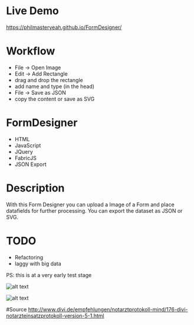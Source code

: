 # Live Demo

https://philmasteryeah.github.io/FormDesigner/

# Workflow
 - File -> Open Image
 - Edit -> Add Rectangle
 - drag and drop the rectangle
 - add name and type (in the head)
 - File -> Save as JSON
 - copy the content or save as SVG

# FormDesigner
- HTML
- JavaScript
- JQuery
- FabricJS
- JSON Export

# Description
With this Form Designer you can upload a Image of a Form and place datafields for further processing.
You can export the dataset as JSON or SVG.

# TODO
- Refactoring
- laggy with big data

PS: this is at a very early test stage

![alt text](https://abload.de/img/formdesignerpjqfx.png)

![alt text](https://abload.de/img/formdesigner2qgqvi.png)

#Source
http://www.divi.de/empfehlungen/notarztprotokoll-mind/176-divi-notarzteinsatzprotokoll-version-5-1.html
